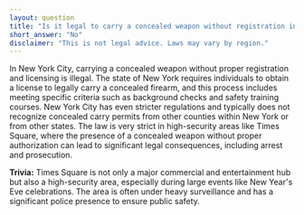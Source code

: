 ```yaml
---
layout: question
title: "Is it legal to carry a concealed weapon without registration in New York City's Times Square?"
short_answer: "No"
disclaimer: "This is not legal advice. Laws may vary by region."
---
```


In New York City, carrying a concealed weapon without proper registration and licensing is illegal. The state of New York requires individuals to obtain a license to legally carry a concealed firearm, and this process includes meeting specific criteria such as background checks and safety training courses. New York City has even stricter regulations and typically does not recognize concealed carry permits from other counties within New York or from other states. The law is very strict in high-security areas like Times Square, where the presence of a concealed weapon without proper authorization can lead to significant legal consequences, including arrest and prosecution.

**Trivia:** Times Square is not only a major commercial and entertainment hub but also a high-security area, especially during large events like New Year's Eve celebrations. The area is often under heavy surveillance and has a significant police presence to ensure public safety.
